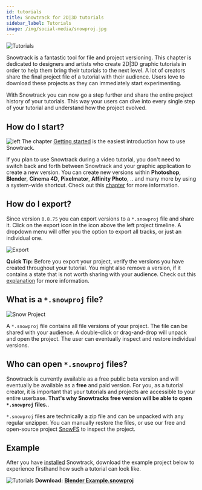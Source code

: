```yaml
---
id: tutorials
title: Snowtrack for 2D|3D tutorials
sidebar_label: Tutorials
image: /img/social-media/snowproj.jpg
---
```


![Tutorials](/img/social-media/snowproj.jpg)

Snowtrack is a fantastic tool for file and project versioning. This chapter is dedicated to designers and artists who create 2D|3D graphic tutorials in order to help them bring their tutorials to the next level. A lot of creators share the final project file of a tutorial with their audience. Users love to download these projects as they can immediately start experimenting.

With Snowtrack you can now go a step further and share the entire project history of your tutorials. This way your users can dive into every single step of your tutorial and understand how the project evolved.

## How do I start?

<div className="block">

![left](/img/versions-few.png) The chapter [Getting started](get-started.md) is the easiest introduction how to use Snowtrack.

<div className="info" ></div>

If you plan to use Snowtrack during a video tutorial, you don't need to switch back and forth between Snowtrack and your graphic application to create a new version. You can create new versions within **Photoshop**, **Blender**, **Cinema 4D**, **Pixelmator**, **Affinity Photo**, .. and many more by using a system-wide shortcut. Check out this [chapter](versions.md#system-wide-shortcuts) for more information.

</div>

## How do I export?

Since version `0.8.75` you can export versions to a `*.snowproj` file and share it. Click on the export icon in the icon above the left project timeline. A dropdown menu will offer you the option to export all tracks, or just an individual one.

![Export](/img/export.png)

<div className="info" ></div>

**Quick Tip:** Before you export your project, verify the versions you have created throughout your tutorial. You might also remove a version, if it contains a state that is not worth sharing with your audience. Check out this [explanation](versions.md#how-to-delete-a-version) for more information.

## What is a `*.snowproj` file?

![Snow Project](/img/snowproj-file.jpg)

A `*.snowproj` file contains all file versions of your project. The file can be shared with your audience. A double-click or drag-and-drop will unpack and open the project. The user can eventually inspect and restore individual versions.

## Who can open `*.snowproj` files?

Snowtrack is currently available as a free public beta version and will eventually be available as a **free** and paid version. For you, as a tutorial creator, it is important that your tutorials and projects are accessible to your entire userbase. **That's why Snowtracks free version will be able to open `*.snowproj` files.**.

<div className="info" ></div>

`*.snowproj` files are technically a zip file and can be unpacked with any regular unzipper. You can manually restore the files, or use our free and open-source project [SnowFS](https://www.github.com/snowtrack/snowfs) to inspect the project.

## Example

After you have [installed](https://www.snowtrack.io/download-beta) Snowtrack, download the example project below to experience firsthand how such a tutorial can look like.

<div style={{width: "300px", margin: "auto", textAlign: "center"}}>

![Tutorials](/img/blender-snowproj.png)
**Download:**
**[Blender Example.snowproj](<https://snowtrack.s3.ca-central-1.amazonaws.com/demo-projects/Blender Example.snowproj>)**

</div>